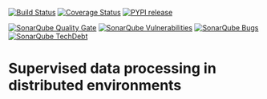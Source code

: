 [![Build Status](https://travis-ci.org/DiamondLightSource/python-workflows.svg?branch=master)](https://travis-ci.org/DiamondLightSource/python-workflows)
[![Coverage Status](https://coveralls.io/repos/github/DiamondLightSource/python-workflows/badge.svg?branch=master)](https://coveralls.io/github/DiamondLightSource/python-workflows?branch=master)
[![PYPI release](https://img.shields.io/pypi/v/procrunner.svg)](https://pypi.python.org/pypi/procrunner)

[![SonarQube Quality Gate](https://sonarcloud.io/api/project_badges/measure?project=uk.ac.diamond.workflows&metric=alert_status)](https://sonarcloud.io/dashboard?id=uk.ac.diamond.workflows)
[![SonarQube Vulnerabilities](https://sonarcloud.io/api/project_badges/measure?project=uk.ac.diamond.workflows&metric=vulnerabilities)](https://sonarcloud.io/project/issues?id=uk.ac.diamond.workflows&resolved=false&types=VULNERABILITY)
[![SonarQube Bugs](https://sonarcloud.io/api/project_badges/measure?project=uk.ac.diamond.workflows&metric=bugs)](https://sonarcloud.io/project/issues?id=uk.ac.diamond.workflows&resolved=false&types=BUG)
[![SonarQube TechDebt](https://sonarcloud.io/api/project_badges/measure?project=uk.ac.diamond.workflows&metric=sqale_index)](https://sonarcloud.io/project/issues?facetMode=effort&id=uk.ac.diamond.workflows&resolved=false&types=CODE_SMELL)

Supervised data processing in distributed environments
======================================================

